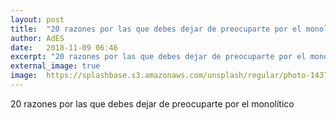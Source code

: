 ```yaml
---
layout: post
title:  "20 razones por las que debes dejar de preocuparte por el monolítico"
author: AdES
date:   2018-11-09 06:46
excerpt: "20 razones por las que debes dejar de preocuparte por el monolítico"
external_image: true
image:  https://splashbase.s3.amazonaws.com/unsplash/regular/photo-1437651025703-2858c944e3eb%3Fq%3D80%26fm%3Djpg%26w%3D1080%26fit%3Dmax%26s%3Df192e481556aab9728f6ac06216a653f
---
```

20 razones por las que debes dejar de preocuparte por el monolítico